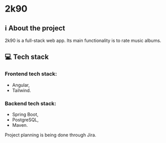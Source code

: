 # 2k90
## ℹ️ About the project
2k90 is a full-stack web app. Its main functionality is to rate music albums.

## 💻 Tech stack
### Frontend tech stack:
-  Angular,
-  Tailwind.

### Backend tech stack:
- Spring Boot,
- PostgreSQL,
- Maven.

Project planning is being done through Jira.

